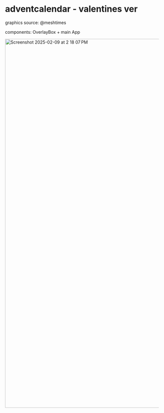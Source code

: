 # adventcalendar - valentines ver

graphics source: @meshtimes

components: OverlayBox + main App

<img width="1206" alt="Screenshot 2025-02-09 at 2 18 07 PM" src="https://github.com/user-attachments/assets/83cababc-e126-4bd1-95b8-ad3dc5a37601" />
